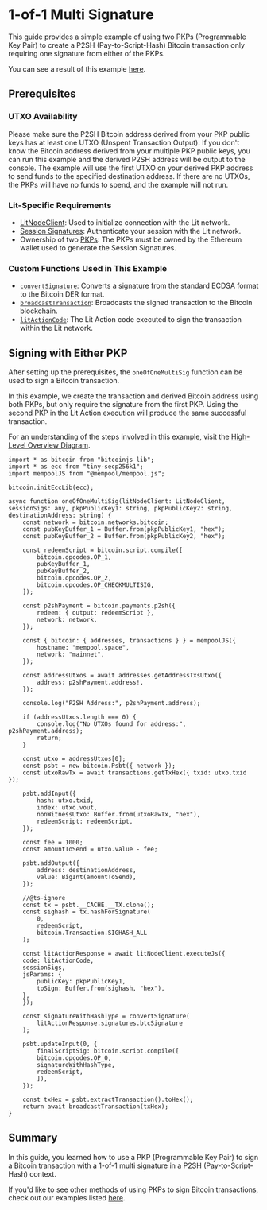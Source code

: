 # 1-of-1 Multi Signature

This guide provides a simple example of using two PKPs (Programmable Key Pair) to create a P2SH (Pay-to-Script-Hash) Bitcoin transaction only requiring one signature from either of the PKPs.

You can see a result of this example [here](https://mempool.space/tx/24fe5ff20e474f6ae47de3beaa01d619527ef2963b354fb7bf7f1d9cffb86f80). 

## Prerequisites

### UTXO Availability
Please make sure the P2SH Bitcoin address derived from your PKP public keys has at least one UTXO (Unspent Transaction Output). If you don't know the Bitcoin address derived from your multiple PKP public keys, you can run this example and the derived P2SH address will be output to the console. The example will use the first UTXO on your derived PKP address to send funds to the specified destination address. If there are no UTXOs, the PKPs will have no funds to spend, and the example will not run.

### Lit-Specific Requirements
- [LitNodeClient](../../../sdk/authentication/session-sigs/get-session-sigs.md#initializing-a-litnodeclient): Used to initialize connection with the Lit network.
- [Session Signatures](../../../sdk/authentication/session-sigs/intro.md): Authenticate your session with the Lit network.
- Ownership of two [PKPs](../../overview.md): The PKPs must be owned by the Ethereum wallet used to generate the Session Signatures.

### Custom Functions Used in This Example
- [`convertSignature`](./overview.md#formatting-the-signature): Converts a signature from the standard ECDSA format to the Bitcoin DER format.
- [`broadcastTransaction`](./overview.md#broadcasting-the-transaction): Broadcasts the signed transaction to the Bitcoin blockchain.
- [`litActionCode`](./overview.md#signing-within-a-lit-action): The Lit Action code executed to sign the transaction within the Lit network.

## Signing with Either PKP

After setting up the prerequisites, the `oneOfOneMultiSig` function can be used to sign a Bitcoin transaction.

In this example, we create the transaction and derived Bitcoin address using both PKPs, but only require the signature from the first PKP. Using the second PKP in the Lit Action execution will produce the same successful transaction.

For an understanding of the steps involved in this example, visit the [High-Level Overview Diagram](./overview.md#high-level-overview).

```tsx
import * as bitcoin from "bitcoinjs-lib";
import * as ecc from "tiny-secp256k1";
import mempoolJS from "@mempool/mempool.js";

bitcoin.initEccLib(ecc);

async function oneOfOneMultiSig(litNodeClient: LitNodeClient, sessionSigs: any, pkpPublicKey1: string, pkpPublicKey2: string, destinationAddress: string) {
    const network = bitcoin.networks.bitcoin;
    const pubKeyBuffer_1 = Buffer.from(pkpPublicKey1, "hex");
    const pubKeyBuffer_2 = Buffer.from(pkpPublicKey2, "hex");

    const redeemScript = bitcoin.script.compile([
        bitcoin.opcodes.OP_1,
        pubKeyBuffer_1,
        pubKeyBuffer_2,
        bitcoin.opcodes.OP_2,
        bitcoin.opcodes.OP_CHECKMULTISIG,
    ]);

    const p2shPayment = bitcoin.payments.p2sh({
        redeem: { output: redeemScript },
        network: network,
    });

    const { bitcoin: { addresses, transactions } } = mempoolJS({
        hostname: "mempool.space",
        network: "mainnet",
    });

    const addressUtxos = await addresses.getAddressTxsUtxo({
        address: p2shPayment.address!,
    });

    console.log("P2SH Address:", p2shPayment.address);

    if (addressUtxos.length === 0) {
        console.log("No UTXOs found for address:", p2shPayment.address);
        return;
    }

    const utxo = addressUtxos[0];
    const psbt = new bitcoin.Psbt({ network });
    const utxoRawTx = await transactions.getTxHex({ txid: utxo.txid });

    psbt.addInput({
        hash: utxo.txid,
        index: utxo.vout,
        nonWitnessUtxo: Buffer.from(utxoRawTx, "hex"),
        redeemScript: redeemScript,
    });

    const fee = 1000;
    const amountToSend = utxo.value - fee;

    psbt.addOutput({
        address: destinationAddress,
        value: BigInt(amountToSend),
    });

    //@ts-ignore
    const tx = psbt.__CACHE.__TX.clone();
    const sighash = tx.hashForSignature(
        0,
        redeemScript,
        bitcoin.Transaction.SIGHASH_ALL
    );

    const litActionResponse = await litNodeClient.executeJs({
    code: litActionCode,
    sessionSigs,
    jsParams: {
        publicKey: pkpPublicKey1,
        toSign: Buffer.from(sighash, "hex"),
    },
    });

    const signatureWithHashType = convertSignature(
        litActionResponse.signatures.btcSignature
    );

    psbt.updateInput(0, {
        finalScriptSig: bitcoin.script.compile([
        bitcoin.opcodes.OP_0,
        signatureWithHashType,
        redeemScript,
        ]),
    });

    const txHex = psbt.extractTransaction().toHex();
    return await broadcastTransaction(txHex);
}
```

## Summary

In this guide, you learned how to use a PKP (Programmable Key Pair) to sign a Bitcoin transaction with a 1-of-1 multi signature in a P2SH (Pay-to-Script-Hash) context.

If you'd like to see other methods of using PKPs to sign Bitcoin transactions, check out our examples listed [here](./overview.md#p2sh-examples).